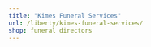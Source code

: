 ```yaml
---
title: "Kimes Funeral Services"
url: /liberty/kimes-funeral-services/
shop: funeral directors
---
```

